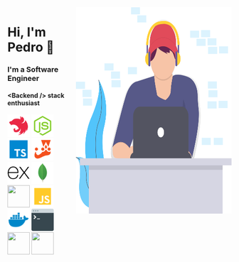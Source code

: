 <img align="right" src="https://github.com/pedroalves91/pedroalves91/blob/main/undraw_coding_6mjf.svg" alt="programmer" width=350px height=465px/>

# Hi, I'm Pedro 👋

### I'm a Software Engineer
#### \<Backend \/\> stack enthusiast

<p align="left">
  <img src="https://github.com/pedroalves91/pedroalves91/blob/main/nest.svg" width=50px height=50px/>
  <img src="https://github.com/pedroalves91/pedroalves91/blob/main/node.svg" width=50px height=50px/>
  <img src="https://github.com/pedroalves91/pedroalves91/blob/main/typescript.svg" width=50px height=50px/>
  <img src="https://github.com/pedroalves91/pedroalves91/blob/main/jest.svg" width=50px height=50px/>
  <img src="https://github.com/pedroalves91/pedroalves91/blob/main/express.svg" width=50px height=50px/>
  <img src="https://github.com/pedroalves91/pedroalves91/blob/main/mongo.svg" width=50px height=50px/>
  <img src="https://www.vectorlogo.zone/logos/mysql/mysql-icon.svg" width=50px height=50px/>
  <img src="https://github.com/pedroalves91/pedroalves91/blob/main/javascript.svg" width=50px height=50px/>
  <img src="https://github.com/pedroalves91/pedroalves91/blob/main/docker.svg" width=50px height=50px/>
  <img src="https://github.com/pedroalves91/pedroalves91/blob/main/command-line.svg" width=50px height=50px/>
  <img src="https://www.vectorlogo.zone/logos/kubernetes/kubernetes-icon.svg" width=50px height=50px/>
  <img src="https://www.vectorlogo.zone/logos/rabbitmq/rabbitmq-icon.svg" width=50px height=50px/>
</p>
